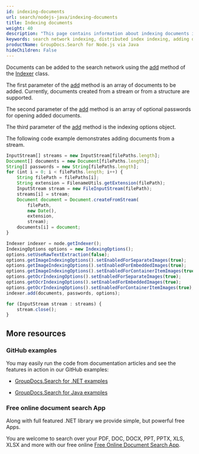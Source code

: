 ```yaml
---
id: indexing-documents
url: search/nodejs-java/indexing-documents
title: Indexing documents
weight: 40
description: "This page contains information about indexing documents in the search network."
keywords: search network indexing, distributed index indexing, adding documents in search network
productName: GroupDocs.Search for Node.js via Java
hideChildren: False
---
```

Documents can be added to the search network using the [add](https://reference.groupdocs.com/search/nodejs-java/com.groupdocs.search.scaling/indexer/#add-com.groupdocs.search.Document---java.lang.String---com.groupdocs.search.options.IndexingOptions-) method of the [Indexer](https://reference.groupdocs.com/search/nodejs-java/com.groupdocs.search.scaling/indexer/) class.

The first parameter of the [add](https://reference.groupdocs.com/search/nodejs-java/com.groupdocs.search.scaling/indexer/#add-com.groupdocs.search.Document---java.lang.String---com.groupdocs.search.options.IndexingOptions-) method is an array of documents to be added. Currently, documents created from a stream or from a structure are supported.

The second parameter of the [add](https://reference.groupdocs.com/search/nodejs-java/com.groupdocs.search.scaling/indexer/#add-com.groupdocs.search.Document---java.lang.String---com.groupdocs.search.options.IndexingOptions-) method is an array of optional passwords for opening added documents.

The third parameter of the [add](https://reference.groupdocs.com/search/nodejs-java/com.groupdocs.search.scaling/indexer/#add-com.groupdocs.search.Document---java.lang.String---com.groupdocs.search.options.IndexingOptions-) method is the indexing options object.

The following code example demonstrates adding documents from a stream.

```javascript
InputStream[] streams = new InputStream[filePaths.length];
Document[] documents = new Document[filePaths.length];
String[] passwords = new String[filePaths.length];
for (int i = 0; i < filePaths.length; i++) {
    String filePath = filePaths[i];
    String extension = FilenameUtils.getExtension(filePath);
    InputStream stream = new FileInputStream(filePath);
    streams[i] = stream;
    Document document = Document.createFromStream(
        filePath,
        new Date(),
        extension,
        stream);
    documents[i] = document;
}

Indexer indexer = node.getIndexer();
IndexingOptions options = new IndexingOptions();
options.setUseRawTextExtraction(false);
options.getImageIndexingOptions().setEnabledForSeparateImages(true);
options.getImageIndexingOptions().setEnabledForEmbeddedImages(true);
options.getImageIndexingOptions().setEnabledForContainerItemImages(true);
options.getOcrIndexingOptions().setEnabledForSeparateImages(true);
options.getOcrIndexingOptions().setEnabledForEmbeddedImages(true);
options.getOcrIndexingOptions().setEnabledForContainerItemImages(true);
indexer.add(documents, passwords, options);

for (InputStream stream : streams) {
    stream.close();
}
```

## More resources

### GitHub examples

You may easily run the code from documentation articles and see the features in action in our GitHub examples:

*   [GroupDocs.Search for .NET examples](https://github.com/groupdocs-search/GroupDocs.Search-for-.NET)

*   [GroupDocs.Search for Java examples](https://github.com/groupdocs-search/GroupDocs.Search-for-Java)


### Free online document search App

Along with full featured .NET library we provide simple, but powerful free Apps.

You are welcome to search over your PDF, DOC, DOCX, PPT, PPTX, XLS, XLSX and more with our free online [Free Online Document Search App](https://products.groupdocs.app/search).
